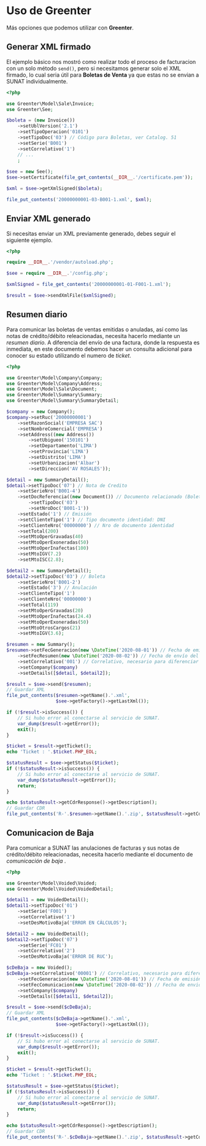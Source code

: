 # Uso de Greenter

Más opciones que podemos utilizar con **Greenter**.

## Generar XML firmado

El ejemplo básico nos mostró como realizar todo el proceso de facturacion con un solo método `send()`, pero si necesitamos generar solo el XML firmado, lo cual seria útil para **Boletas de Venta** ya que estas no se envian a SUNAT individualmente.

```php
<?php

use Greenter\Model\Sale\Invoice;
use Greenter\See;

$boleta = (new Invoice())
    ->setUblVersion('2.1')
    ->setTipoOperacion('0101')
    ->setTipoDoc('03') // Código para Boletas, ver Catalog. 51  
    ->setSerie('B001')
    ->setCorrelativo('1')
    // ...
    ;
    
$see = new See();
$see->setCertificate(file_get_contents(__DIR__.'/certificate.pem'));

$xml = $see->getXmlSigned($boleta);

file_put_contents('20000000001-03-B001-1.xml', $xml);
```


## Enviar XML generado
Si necesitas enviar un XML previamente generado, debes seguir el siguiente ejemplo.

```php
<?php

require __DIR__.'/vendor/autoload.php';

$see = require __DIR__.'/config.php';

$xmlSigned = file_get_contents('20000000001-01-F001-1.xml');

$result = $see->sendXmlFile($xmlSigned);

```

## Resumen diario
Para comunicar las boletas de ventas emitidas o anuladas, así como las notas de crédito/débito releacionadas, necesita hacerlo mediante un _resumen diario_. A diferencia del envío de una factura, donde la respuesta es inmediata, en este documento debemos hacer un consulta adicional para conocer su estado utilizando el numero de _ticket_.

```php
<?php

use Greenter\Model\Company\Company;
use Greenter\Model\Company\Address;
use Greenter\Model\Sale\Document;
use Greenter\Model\Summary\Summary;
use Greenter\Model\Summary\SummaryDetail;

$company = new Company();
$company->setRuc('20000000001')
    ->setRazonSocial('EMPRESA SAC')
    ->setNombreComercial('EMPRESA')
    ->setAddress((new Address())
        ->setUbigueo('150101')
        ->setDepartamento('LIMA')
        ->setProvincia('LIMA')
        ->setDistrito('LIMA')
        ->setUrbanizacion('Albar')
        ->setDireccion('AV ROSALES'));

$detail = new SummaryDetail();
$detail->setTipoDoc('07') // Nota de Credito
    ->setSerieNro('B001-4')
    ->setDocReferencia((new Document()) // Documento relacionado (Boleta)
        ->setTipoDoc('03')
        ->setNroDoc('B001-1'))
    ->setEstado('1') // Emisión
    ->setClienteTipo('1') // Tipo documento identidad: DNI
    ->setClienteNro('00000000') // Nro de documento identidad
    ->setTotal(200)
    ->setMtoOperGravadas(40)
    ->setMtoOperExoneradas(50)
    ->setMtoOperInafectas(100)
    ->setMtoIGV(7.2)
    ->setMtoISC(2.8);

$detail2 = new SummaryDetail();
$detail2->setTipoDoc('03') // Boleta
    ->setSerieNro('B001-2')
    ->setEstado('3') // Anulación
    ->setClienteTipo('1')
    ->setClienteNro('00000000')
    ->setTotal(119)
    ->setMtoOperGravadas(20)
    ->setMtoOperInafectas(24.4)
    ->setMtoOperExoneradas(50)
    ->setMtoOtrosCargos(21)
    ->setMtoIGV(3.6);

$resumen = new Summary();
$resumen->setFecGeneracion(new \DateTime('2020-08-01')) // Fecha de emisión de las boletas.
    ->setFecResumen(new \DateTime('2020-08-02')) // Fecha de envío del resumen diario.
    ->setCorrelativo('001') // Correlativo, necesario para diferenciar de otros Resumen diario del mismo día.
    ->setCompany($company)
    ->setDetails([$detail, $detail2]);

$result = $see->send($resumen);
// Guardar XML
file_put_contents($resumen->getName().'.xml',
                  $see->getFactory()->getLastXml());

if (!$result->isSuccess()) {
    // Si hubo error al conectarse al servicio de SUNAT.
    var_dump($result->getError());
    exit();
}

$ticket = $result->getTicket();
echo 'Ticket : '.$ticket.PHP_EOL;

$statusResult = $see->getStatus($ticket);
if (!$statusResult->isSuccess()) {
    // Si hubo error al conectarse al servicio de SUNAT.
    var_dump($statusResult->getError());
    return;
}

echo $statusResult->getCdrResponse()->getDescription();
// Guardar CDR
file_put_contents('R-'.$resumen->getName().'.zip', $statusResult->getCdrZip());
```

## Comunicacion de Baja
Para comunicar a SUNAT las anulaciones de facturas y sus notas de crédito/débito releacionadas, necesita hacerlo mediante el documento de _comunicación de baja_ .

```php
<?php

use Greenter\Model\Voided\Voided;
use Greenter\Model\Voided\VoidedDetail;

$detail1 = new VoidedDetail();
$detail1->setTipoDoc('01')
    ->setSerie('F001')
    ->setCorrelativo('1')
    ->setDesMotivoBaja('ERROR EN CÁLCULOS');

$detail2 = new VoidedDetail();
$detail2->setTipoDoc('07')
    ->setSerie('FC01')
    ->setCorrelativo('2')
    ->setDesMotivoBaja('ERROR DE RUC');

$cDeBaja = new Voided();
$cDeBaja->setCorrelativo('00001') // Correlativo, necesario para diferenciar c. de baja de en un mismo día.
    ->setFecGeneracion(new \DateTime('2020-08-01')) // Fecha de emisión de los comprobantes a dar de baja
    ->setFecComunicacion(new \DateTime('2020-08-02')) // Fecha de envio de la C. de baja
    ->setCompany($company)
    ->setDetails([$detail1, $detail2]);

$result = $see->send($cDeBaja);
// Guardar XML
file_put_contents($cDeBaja->getName().'.xml',
                  $see->getFactory()->getLastXml());

if (!$result->isSuccess()) {
    // Si hubo error al conectarse al servicio de SUNAT.
    var_dump($result->getError());
    exit();
}

$ticket = $result->getTicket();
echo 'Ticket : '.$ticket.PHP_EOL;

$statusResult = $see->getStatus($ticket);
if (!$statusResult->isSuccess()) {
    // Si hubo error al conectarse al servicio de SUNAT.
    var_dump($statusResult->getError());
    return;
}

echo $statusResult->getCdrResponse()->getDescription();
// Guardar CDR
file_put_contents('R-'.$cDeBaja->getName().'.zip', $statusResult->getCdrZip());
```